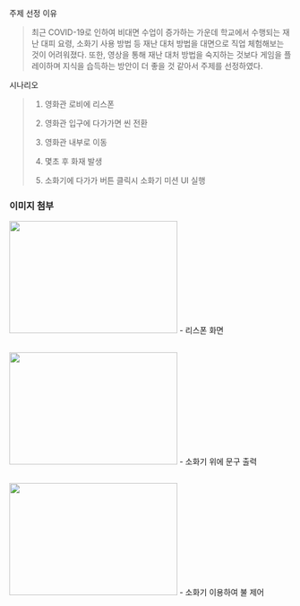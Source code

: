 주제 선정 이유
> 최근 COVID-19로 인하여 비대면 수업이 증가하는 가운데 학교에서 수행되는 재난 대피 요령, 소화기 사용 방법 등 재난 대처 방법을 대면으로 직업 체험해보는 것이 어려워졌다.
> 또한, 영상을 통해 재난 대처 방법을 숙지하는 것보다 게임을 플레이하며 지식을 습득하는 방안이 더 좋을 것 같아서 주제를 선정하였다.

 
 시나리오
 > 1. 영화관 로비에 리스폰
 > 
 > 2. 영화관 입구에 다가가면 씬 전환
 > 
 > 3. 영화관 내부로 이동
 > 4. 몇초 후 화재 발생
 > 5. 소화기에 다가가 버튼 클릭시 소화기 미션 UI 실행
 
 
 
 ### 이미지 첨부
 
<img src="https://user-images.githubusercontent.com/97296843/150722534-e72cef2b-1773-480b-bfdc-0cee3890afce.png" width="300" height="200">
- 리스폰 화면

##
<img src="https://user-images.githubusercontent.com/97296843/150719263-51340a77-0cde-4a0b-b330-8da0307a3794.png" width="300" height="200">
- 소화기 위에 문구 출력


##
<img src="https://user-images.githubusercontent.com/97296843/150719293-bbe105a9-a670-4589-9d53-84e04f1c9f15.png" width="300" height="200">
- 소화기 이용하여 불 제어
